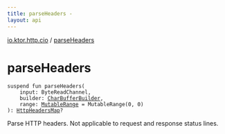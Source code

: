 ```yaml
---
title: parseHeaders - 
layout: api
---
```


<div class='api-docs-breadcrumbs'><a href="index.html">io.ktor.http.cio</a> / <a href="./parse-headers.html">parseHeaders</a></div>

# parseHeaders

<div class="signature"><code><span class="keyword">suspend</span> <span class="keyword">fun </span><span class="identifier">parseHeaders</span><span class="symbol">(</span><br/>&nbsp;&nbsp;&nbsp;&nbsp;<span class="parameterName" id="io.ktor.http.cio$parseHeaders(kotlinx.coroutines.io.ByteReadChannel, io.ktor.http.cio.internals.CharBufferBuilder, io.ktor.http.cio.internals.MutableRange)/input">input</span><span class="symbol">:</span>&nbsp;<span class="identifier">ByteReadChannel</span><span class="symbol">, </span><br/>&nbsp;&nbsp;&nbsp;&nbsp;<span class="parameterName" id="io.ktor.http.cio$parseHeaders(kotlinx.coroutines.io.ByteReadChannel, io.ktor.http.cio.internals.CharBufferBuilder, io.ktor.http.cio.internals.MutableRange)/builder">builder</span><span class="symbol">:</span>&nbsp;<a href="../io.ktor.http.cio.internals/-char-buffer-builder/index.html"><span class="identifier">CharBufferBuilder</span></a><span class="symbol">, </span><br/>&nbsp;&nbsp;&nbsp;&nbsp;<span class="parameterName" id="io.ktor.http.cio$parseHeaders(kotlinx.coroutines.io.ByteReadChannel, io.ktor.http.cio.internals.CharBufferBuilder, io.ktor.http.cio.internals.MutableRange)/range">range</span><span class="symbol">:</span>&nbsp;<a href="../io.ktor.http.cio.internals/-mutable-range/index.html"><span class="identifier">MutableRange</span></a>&nbsp;<span class="symbol">=</span>&nbsp;MutableRange(0, 0)<br/><span class="symbol">)</span><span class="symbol">: </span><a href="-http-headers-map/index.html"><span class="identifier">HttpHeadersMap</span></a><span class="symbol">?</span></code></div>

Parse HTTP headers. Not applicable to request and response status lines.

